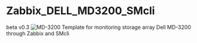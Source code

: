 # Zabbix_DELL_MD3200_SMcli
beta v0.3
![MD-3200](https://cdn.etb-tech.com/media/catalog/product/cache/1/image/1200x800/40d74a4c32e0a5225d66bf3cfc04a000/p/v/pv_md3200-md3200i_no_bezel_front_dsc1019_7.jpg)
Template for monitoring storage array Dell MD-3200 through Zabbix and SMcli
